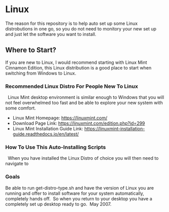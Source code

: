 # Linux

The reason for this repository is to help auto set up some Linux distrobutions in one go, so you do not need to monitory your new set up and just let the software you want to install.




## Where to Start?
If you are new to Linux, I would recommend starting with Linux Mint Cinnamon Edition, this Linux distribution is a good place to start when switching from Windows to Linux.

### Recommended Linux Distro For People New To Linux
  Linux Mint desktop environment is similar enough to Windows that you will not feel overwhelmed too fast and be able to explore your new system with some comfort.

* Linux Mint Homepage: https://linuxmint.com/
  
* Download Page Link: https://linuxmint.com/edition.php?id=299
  
* Linux Mint Installation Guide Link: https://linuxmint-installation-guide.readthedocs.io/en/latest/

### How To Use This Auto-Installing Scripts
  When you have installed the Linux Distro of choice you will then need to navigate to 


### Goals
Be able to run get-distro-type.sh and have the version of Linux you are running and offer to install software for your system automatically, completely hands off.  So when you return to your desktop you have a completely set up desktop ready to go.
 May 2007.
